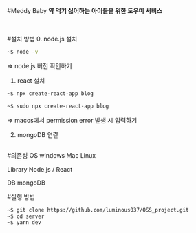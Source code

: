 #Meddy Baby
<b>약 먹기 싫어하는 아이들을 위한 도우미 서비스</b>
<p><br></p>

#설치 방법
0. node.js 설치
```sh
~$ node -v
```
=> node.js 버전 확인하기

1. react 설치
```sh
~$ npx create-react-app blog

~$ sudo npx create-react-app blog
```
=> macos에서 permission error 발생 시 입력하기

2. mongoDB 연결
```sh
```


#의존성
<h10>OS</h10>
windows Mac Linux

<h10>Library</h10>
Node.js / React

<h10>DB</h10>
mongoDB

#실행 방법
```sh
~$ git clone https://github.com/luminous037/OSS_project.git
~$ cd server
~$ yarn dev
```